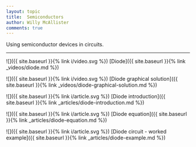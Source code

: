 ```yaml
---
layout: topic
title:  Semiconductors
author: Willy McAllister
comments: true
---
```


Using semiconductor devices in circuits.

----

![]({{ site.baseurl }}{% link i/video.svg %}) [Diode]({{ site.baseurl }}{% link _videos/diode.md %})

![]({{ site.baseurl }}{% link i/video.svg %}) [Diode graphical solution]({{ site.baseurl }}{% link _videos/diode-graphical-solution.md %})

![]({{ site.baseurl }}{% link i/article.svg %}) [Diode introduction]({{ site.baseurl }}{% link _articles/diode-introduction.md %})

![]({{ site.baseurl }}{% link i/article.svg %}) [Diode equation]({{ site.baseurl }}{% link _articles/diode-equation.md %})

![]({{ site.baseurl }}{% link i/article.svg %}) [Diode circuit - worked example]({{ site.baseurl }}{% link _articles/diode-example.md %})

